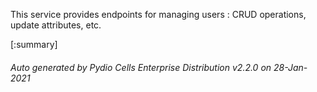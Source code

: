 






This service provides endpoints for managing users : CRUD operations, update attributes, etc.

[:summary]

###### Auto generated by Pydio Cells Enterprise Distribution v2.2.0 on 28-Jan-2021
